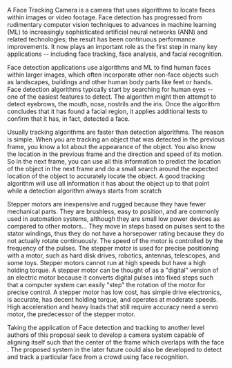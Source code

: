 
A Face Tracking Camera is a camera that uses algorithms to locate faces within images or video footage. Face detection has progressed from rudimentary computer vision techniques to advances in machine learning (ML) to increasingly sophisticated artificial neural networks (ANN) and related technologies; the result has been continuous performance improvements. It now plays an important role as the first step in many key applications -- including face tracking, face analysis, and facial recognition.

Face detection applications use algorithms and ML to find human faces within larger images, which often incorporate other non-face objects such as landscapes, buildings and other human body parts like feet or hands. Face detection algorithms typically start by searching for human eyes -- one of the easiest features to detect. The algorithm might then attempt to detect eyebrows, the mouth, nose, nostrils and the iris. Once the algorithm concludes that it has found a facial region, it applies additional tests to confirm that it has, in fact, detected a face.

Usually tracking algorithms are faster than detection algorithms. The reason is simple. When you are tracking an object that was detected in the previous frame, you know a lot about the appearance of the object. You also know the location in the previous frame and the direction and speed of its motion. So in the next frame, you can use all this information to predict the location of the object in the next frame and do a small search around the expected location of the object to accurately locate the object. A good tracking algorithm will use all information it has about the object up to that point while a detection algorithm always starts from scratch

Stepper motors are inexpensive and rugged because they have fewer mechanical parts. They are brushless, easy to position, and are commonly used in automation systems, although they are small low power devices as compared to other motors...
They move in steps based on pulses sent to the stator windings, thus they do not have a horsepower rating because they do not actually rotate continuously. The speed of the motor is controlled by the frequency of the pulses. The stepper motor is used for precise positioning with a motor, such as hard disk drives, robotics, antennas, telescopes, and some toys. Stepper motors cannot run at high speeds but have a high holding torque. A stepper motor can be thought of as a "digital" version of an electric motor because it converts digital pulses into fixed steps such that a computer system can easily "step" the rotation of the motor for precise control. A stepper motor has low cost, has simple drive electronics, is accurate, has decent holding torque, and operates at moderate speeds. High acceleration and heavy loads that still require accuracy need a servo motor, the predecessor of the stepper motor.

Taking the application of Face detection and tracking to another level authors of this proposal seek to develop a camera system capable of aligning itself such that the center of the frame which overlaps with the face . The proposed system in the later future could also be developed to detect and track a particular face from a crowd using face recognition.


